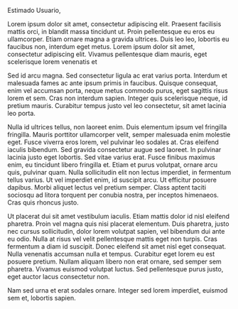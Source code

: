 Estimado Usuario,

Lorem ipsum dolor sit amet, consectetur adipiscing elit. Praesent facilisis
mattis orci, in blandit massa tincidunt ut. Proin pellentesque eu eros eu 
ullamcorper. Etiam ornare magna a gravida ultrices. Duis leo leo, lobortis 
eu faucibus non, interdum eget metus. Lorem ipsum dolor sit amet, consectetur
adipiscing elit. Vivamus pellentesque diam mauris, eget scelerisque lorem 
venenatis et

Sed id arcu magna. Sed consectetur ligula ac erat varius porta. Interdum et 
malesuada fames ac ante ipsum primis in faucibus. Quisque consequat, enim vel 
accumsan porta, neque metus commodo purus, eget sagittis risus lorem et sem. 
Cras non interdum sapien. Integer quis scelerisque neque, id pretium mauris. 
Curabitur tempus justo vel leo consectetur, sit amet lacinia leo porta.

Nulla id ultrices tellus, non laoreet enim. Duis elementum ipsum vel fringilla 
fringilla. Mauris porttitor ullamcorper velit, semper malesuada enim molestie 
eget. Fusce viverra eros lorem, vel pulvinar leo sodales at. Cras eleifend 
iaculis bibendum. Sed gravida consectetur augue sed laoreet. In pulvinar 
lacinia justo eget lobortis. Sed vitae varius erat. Fusce finibus maximus enim,
eu tincidunt libero fringilla et. Etiam et purus volutpat, ornare arcu quis, 
pulvinar quam. Nulla sollicitudin elit non lectus imperdiet, in fermentum tellus 
varius. Ut vel imperdiet enim, id suscipit arcu. Ut efficitur posuere dapibus. 
Morbi aliquet lectus vel pretium semper. Class aptent taciti sociosqu ad litora
torquent per conubia nostra, per inceptos himenaeos. Cras quis rhoncus justo.

Ut placerat dui sit amet vestibulum iaculis. Etiam mattis dolor id nisl eleifend
pharetra. Proin vel magna quis nisi placerat elementum. Duis pharetra, justo nec
cursus sollicitudin, dolor lorem volutpat sapien, vel bibendum dui ante eu odio.
Nulla at risus vel velit pellentesque mattis eget non turpis. Cras fermentum a
diam id suscipit. Donec eleifend sit amet nisl eget consequat. Nulla venenatis 
accumsan nulla et tempus. Curabitur eget lorem eu est posuere pretium. Nullam 
aliquam libero non erat ornare, sed semper sem pharetra. Vivamus euismod 
volutpat luctus. Sed pellentesque purus justo, eget auctor lacus consectetur
non.

Nam sed urna et erat sodales ornare. Integer sed lorem imperdiet, euismod sem
et, lobortis sapien.